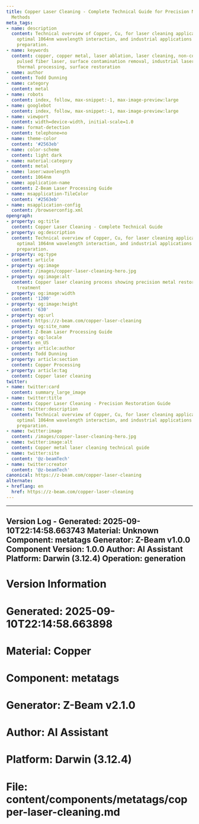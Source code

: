 ```yaml
---
title: Copper Laser Cleaning - Complete Technical Guide for Precision Metal Restoration
  Methods
meta_tags:
- name: description
  content: Technical overview of Copper, Cu, for laser cleaning applications, including
    optimal 1064nm wavelength interaction, and industrial applications in surface
    preparation.
- name: keywords
  content: copper, copper metal, laser ablation, laser cleaning, non-contact cleaning,
    pulsed fiber laser, surface contamination removal, industrial laser parameters,
    thermal processing, surface restoration
- name: author
  content: Todd Dunning
- name: category
  content: metal
- name: robots
  content: index, follow, max-snippet:-1, max-image-preview:large
- name: googlebot
  content: index, follow, max-snippet:-1, max-image-preview:large
- name: viewport
  content: width=device-width, initial-scale=1.0
- name: format-detection
  content: telephone=no
- name: theme-color
  content: '#2563eb'
- name: color-scheme
  content: light dark
- name: material:category
  content: metal
- name: laser:wavelength
  content: 1064nm
- name: application-name
  content: Z-Beam Laser Processing Guide
- name: msapplication-TileColor
  content: '#2563eb'
- name: msapplication-config
  content: /browserconfig.xml
opengraph:
- property: og:title
  content: Copper Laser Cleaning - Complete Technical Guide
- property: og:description
  content: Technical overview of Copper, Cu, for laser cleaning applications, including
    optimal 1064nm wavelength interaction, and industrial applications in surface
    preparation.
- property: og:type
  content: article
- property: og:image
  content: /images/copper-laser-cleaning-hero.jpg
- property: og:image:alt
  content: Copper laser cleaning process showing precision metal restoration and surface
    treatment
- property: og:image:width
  content: '1200'
- property: og:image:height
  content: '630'
- property: og:url
  content: https://z-beam.com/copper-laser-cleaning
- property: og:site_name
  content: Z-Beam Laser Processing Guide
- property: og:locale
  content: en_US
- property: article:author
  content: Todd Dunning
- property: article:section
  content: Copper Processing
- property: article:tag
  content: Copper laser cleaning
twitter:
- name: twitter:card
  content: summary_large_image
- name: twitter:title
  content: Copper Laser Cleaning - Precision Restoration Guide
- name: twitter:description
  content: Technical overview of Copper, Cu, for laser cleaning applications, including
    optimal 1064nm wavelength interaction, and industrial applications in surface
    preparation.
- name: twitter:image
  content: /images/copper-laser-cleaning-hero.jpg
- name: twitter:image:alt
  content: Copper metal laser cleaning technical guide
- name: twitter:site
  content: '@z-beamTech'
- name: twitter:creator
  content: '@z-beamTech'
canonical: https://z-beam.com/copper-laser-cleaning
alternate:
- hreflang: en
  href: https://z-beam.com/copper-laser-cleaning
---
```


---
Version Log - Generated: 2025-09-10T22:14:58.663743
Material: Unknown
Component: metatags
Generator: Z-Beam v1.0.0
Component Version: 1.0.0
Author: AI Assistant
Platform: Darwin (3.12.4)
Operation: generation
---

# Version Information
# Generated: 2025-09-10T22:14:58.663898
# Material: Copper
# Component: metatags
# Generator: Z-Beam v2.1.0
# Author: AI Assistant
# Platform: Darwin (3.12.4)
# File: content/components/metatags/copper-laser-cleaning.md